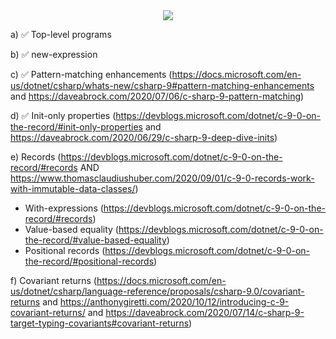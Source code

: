 <center>
  <img src="https://orly-appstore.herokuapp.com/generate?title=.NET%205%20%26%20C%23%209&top_text=Just%20the%20latest%20and%20greatest&author=Thomas%20Br%C3%BCggemann&image_code=6&theme=7&guide_text=A%20Hands-on%20Overview&guide_text_placement=bottom_right" />
</center>

a) ✅ Top-level programs

b) ✅ new-expression

c) ✅ Pattern-matching enhancements (https://docs.microsoft.com/en-us/dotnet/csharp/whats-new/csharp-9#pattern-matching-enhancements and https://daveabrock.com/2020/07/06/c-sharp-9-pattern-matching)

d) ✅ Init-only properties (https://devblogs.microsoft.com/dotnet/c-9-0-on-the-record/#init-only-properties and https://daveabrock.com/2020/06/29/c-sharp-9-deep-dive-inits)

e) Records (https://devblogs.microsoft.com/dotnet/c-9-0-on-the-record/#records AND https://www.thomasclaudiushuber.com/2020/09/01/c-9-0-records-work-with-immutable-data-classes/)

- With-expressions (https://devblogs.microsoft.com/dotnet/c-9-0-on-the-record/#records)
- Value-based equality (https://devblogs.microsoft.com/dotnet/c-9-0-on-the-record/#value-based-equality)
- Positional records (https://devblogs.microsoft.com/dotnet/c-9-0-on-the-record/#positional-records)

f) Covariant returns (https://docs.microsoft.com/en-us/dotnet/csharp/language-reference/proposals/csharp-9.0/covariant-returns and https://anthonygiretti.com/2020/10/12/introducing-c-9-covariant-returns/ and https://daveabrock.com/2020/07/14/c-sharp-9-target-typing-covariants#covariant-returns)
